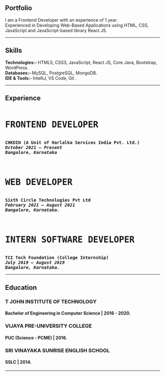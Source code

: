 ## Portfolio

I am a Frontend Developer with an experience of 1 year. <br>
Experienced in Developing Web-Based Applications using HTML, CSS, JavaScript and JavaScript-based library React JS.

---

## Skills
<b>Technologies:- </b> HTML5, CSS3, JavaScript, React JS, Core Java, Bootstrap, WordPress.<br>
<b>Databases:- </b> MySQL, PostgreSQL, MongoDB.<br>
<b>IDE & Tools:- </b> IntelliJ, VS Code, Git .

---

## Experience

<pre>
<h1>FRONTEND DEVELOPER</h1>
<b>CHKDIN (A Unit of Harlalka Services India Pvt. Ltd.)<b>
<b><i>October 2021 – Present
Bangalore, Karnataka</i><b>
<br>
<h1>WEB DEVELOPER</h1>
<b>Sixth Circle Technologies Pvt Ltd<b>
<b><i>February 2021 – August 2021
Bangalore, Karnataka.</i><b>
<br>
<h1>INTERN SOFTWARE DEVELOPER</h1>
<b>TCI Tech Foundation (College Internship)<b>
<b><i>July 2019 – August 2019
Bangalore, Karnataka.</i><b>
</pre>
---

## Education

### **T JOHN INSTITUTE OF TECHNOLOGY**
#### Bachelor of Engineering in Computer Science | 2016 - 2020.

### **VIJAYA PRE-UNIVERSITY COLLEGE**
#### PUC (Science - PCME)  | 2016.

### **SRI VINAYAKA SUNRISE ENGLISH SCHOOL**
#### SSLC | 2014.

---
